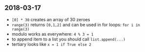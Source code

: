 ## 2018-03-17

- `[0] * 30` creates an array of 30 zeroes
- `range(3)` returns `[0,1,2]` and can be used in for loops: `for i in range(3)`
- modulo works as everywhere: `4 % 3 = 1`
- to append item to a list you should call `list.append(...)`
- tertiary looks like `x = 1 if True else 2`

